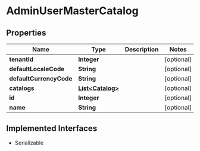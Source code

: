 

# AdminUserMasterCatalog


## Properties

| Name | Type | Description | Notes |
|------------ | ------------- | ------------- | -------------|
|**tenantId** | **Integer** |  |  [optional] |
|**defaultLocaleCode** | **String** |  |  [optional] |
|**defaultCurrencyCode** | **String** |  |  [optional] |
|**catalogs** | [**List&lt;Catalog&gt;**](Catalog.md) |  |  [optional] |
|**id** | **Integer** |  |  [optional] |
|**name** | **String** |  |  [optional] |


## Implemented Interfaces

* Serializable


